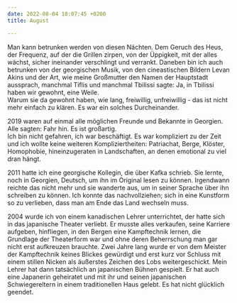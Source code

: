 ```yaml
---
date: 2022-08-04 18:07:45 +0200
title: August

---
```

Man kann betrunken werden von diesen Nächten. Dem Geruch des Heus, der Frequenz, auf der die Grillen zirpen, von der Üppigkeit, mit der alles wächst, sicher ineinander verschlingt und verrankt. Daneben bin ich auch betrunken von der georgischen Musik, von den cineastischen Bildern Levan Akins und der Art, wie meine Großmutter den Namen der Hauptstadt aussprach, manchmal Tiflis und manchmal Tbilissi sagte: Ja, in Tbilissi haben wir gewohnt, eine Weile.  
Warum sie da gewohnt haben, wie lang, freiwillig, unfreiwillig - das ist nicht mehr einfach zu klären. Es war ein solches Durcheinander.

2019 waren auf einmal alle möglichen Freunde und Bekannte in Georgien. Alle sagten: Fahr hin. Es ist großartig.  
Ich bin nicht gefahren, ich war beschäftigt. Es war kompliziert zu der Zeit und ich wollte keine weiteren Kompliziertheiten: Patriachat, Berge, Klöster, Homophobie, hineinzugeraten in Landschaften, an denen emotional zu viel dran hängt.

2011 hatte ich eine georgische Kollegin, die über Kafka schrieb. Sie lernte, noch in Georgien, Deutsch, um ihn im Original lesen zu können. Irgendwann reichte das nicht mehr und sie wanderte aus, um in seiner Sprache über ihn schreiben zu können. Ich konnte das nachvollziehen; sich in eine Kunstform so zu verlieben, dass man am Ende das Land wechseln muss.

2004 wurde ich von einem kanadischen Lehrer unterrichtet, der hatte sich in das japanische Theater verliebt. Er musste alles verkaufen, seine Karriere aufgeben, hinfliegen, in den Bergen eine Kampftechnik lernen, die Grundlage der Theaterform war und ohne deren Beherrschung man gar nicht erst aufkreuzen brauchte. Zwei Jahre lang wurde er von dem Meister der Kampftechnik keines Blickes gewürdigt und erst kurz vor Schluss mit einem stillen Nicken als äußerstes Zeichen des Lobs weitergeschickt. Mein Lehrer hat dann tatsächlich an japanischen Bühnen gespielt. Er hat auch eine Japanerin geheiratet und mit ihr und seinen japanischen Schwiegereltern in einem traditionellen Haus gelebt. Es hat nicht glücklich geendet.